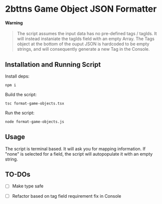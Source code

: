 # 2bttns Game Object JSON Formatter

#### Warning
> The script assumes the input data has no pre-defined tags / tagIds. It will instead instaniate the tagIds field with an empty Array. The Tags object at the bottom of the ouput JSON is hardcoded to be empty strings, and will consequently generate a new Tag in the Console.

## Installation and Running Script
Install deps:
```bash
npm i
```

Build the script:
```bash
tsc format-game-objects.tsx
```

Run the script:
```bash
node format-game-objects.js
```

## Usage

The script is terminal based. It will ask you for mapping information. If "none" is selected for a field, the script will autopopulate it with an empty string.

## TO-DOs

* [ ] Make type safe
* [ ] Refactor based on tag field requirement fix in Console

